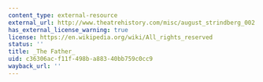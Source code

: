 ```yaml
---
content_type: external-resource
external_url: http://www.theatrehistory.com/misc/august_strindberg_002.html
has_external_license_warning: true
license: https://en.wikipedia.org/wiki/All_rights_reserved
status: ''
title: _The Father_
uid: c36306ac-f11f-498b-a883-40bb759c0cc9
wayback_url: ''
---
```

